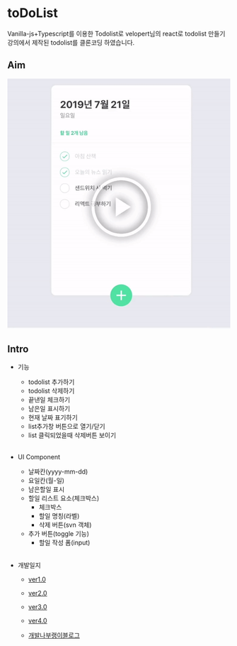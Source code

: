 # toDoList
Vanilla-js+Typescript를 이용한 Todolist로
velopert님의 react로 todolist 만들기 강의에서 제작된 todolist를 클론코딩 하였습니다.
## Aim
<img src="result.gif" alt="목표예시"></img></br>

## Intro
* 기능
    * todolist 추가하기
    * todolist 삭제하기
    * 끝낸일 체크하기
    * 남은일 표시하기
    * 현재 날짜 표기하기
    * list추가창 버튼으로 열기/닫기
    * list 클릭되었을때 삭제버튼 보이기
    <br>

* UI Component
    * 날짜칸(yyyy-mm-dd)
    * 요일칸(월-일)
    * 남은할일 표시
    * 할일 리스트 요소(체크박스)
        * 체크박스
        * 할일 명칭(라벨)
        * 삭제 버튼(svn 객체)
    * 추가 버튼(toggle 기능)
        * 할일 작성 폼(input)
    <br>

* 개발일지
    * [ver1.0](https://github.com/ss-won/todolist/tree/ver1.3/diary)
    * [ver2.0](https://github.com/ss-won/todolist/blob/ver2.0/diary)
    * [ver3.0](https://github.com/ss-won/todolist/blob/ver3.1/diary)
    * [ver4.0](https://github.com/ss-won/todolist/blob/ver4.1/diary)
    
    * [개발나부랭이블로그](https://blog.naver.com/PostList.nhn?blogId=j_wish_&from=postList&categoryNo=6)
   
